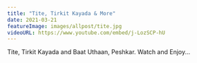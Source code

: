 ```yaml
---
title: "Tite, Tirkit Kayada & More"
date: 2021-03-21
featureImage: images/allpost/tite.jpg
videoURL: https://www.youtube.com/embed/j-LozSCP-hU
---
```

Tite, Tirkit Kayada and Baat Uthaan, Peshkar. Watch and Enjoy...
